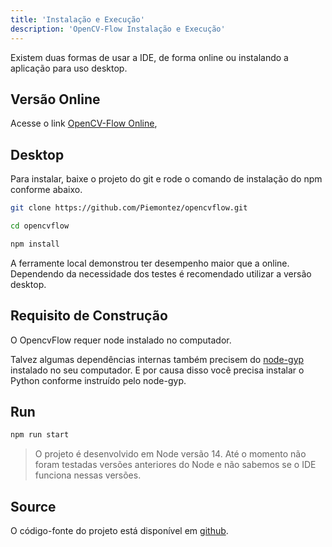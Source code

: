 ```yaml
---
title: 'Instalação e Execução'
description: 'OpenCV-Flow Instalação e Execução'
---
```


Existem duas formas de usar a IDE, de forma online ou instalando a aplicação para uso desktop. 

## Versão Online

Acesse o link [OpenCV-Flow Online](http://online.opencvflow.org/), 

## Desktop

Para instalar, baixe o projeto do git e rode o comando de instalação do npm conforme abaixo.

```bash
git clone https://github.com/Piemontez/opencvflow.git

cd opencvflow

npm install
```

A ferramente local demonstrou ter desempenho maior que a online.
Dependendo da necessidade dos testes é recomendado utilizar a versão desktop.

## Requisito de Construção
O OpencvFlow requer node instalado no computador.

Talvez algumas dependências internas também precisem do [node-gyp](https://www.npmjs.com/package/node-gyp) instalado no seu computador.
E por causa disso você precisa instalar o Python conforme instruído pelo node-gyp.

## Run

```bash
npm run start
```

> O projeto é desenvolvido em Node versão 14.
> Até o momento não foram testadas versões anteriores do Node e não sabemos se o IDE funciona nessas versões.

## Source

O código-fonte do projeto está disponível em [github](https://github.com/piemontez/opencvflow).
